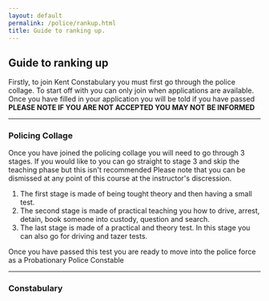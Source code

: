 ```yaml
---
layout: default
permalink: /police/rankup.html
title: Guide to ranking up.
---
```


## **Guide to ranking up**

Firstly, to join Kent Constabulary you must first go through the police collage.
To start off with you can only join when applications are available.
Once you have filled in your application you will be told if you have passed **PLEASE NOTE IF YOU ARE NOT ACCEPTED YOU MAY NOT BE INFORMED**

---
### Policing Collage

Once you have joined the policing collage you will need to go through 3 stages.
If you would like to you can go straight to stage 3 and skip the teaching phase but this isn't recommended
Please note that you can be dismissed at any point of this course at the instructor's discression.

1.  The first stage is made of being tought theory and then having a small test.
1.  The second stage is made of practical teaching you how to drive, arrest, detain, book someone into custody, question and search.
1.  The last stage is made of a practical and theory test. In this stage you can also go for driving and tazer tests.

Once you have passed this test you are ready to move into the police force as a Probationary Police Constable

---
### Constabulary
